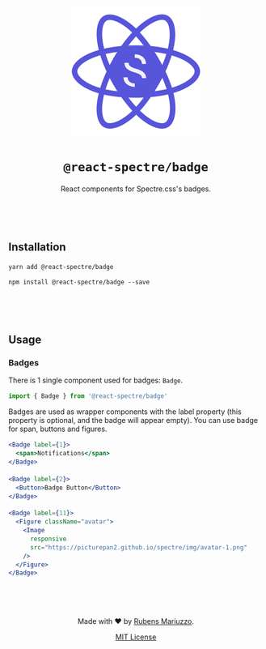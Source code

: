 <div align=center>
<img src="assets/react-spectre-logo.png" width="256" height="256">

# `@react-spectre/badge`
React components for Spectre.css's badges.

<br><br><br>
</div>

## Installation

```shell
yarn add @react-spectre/badge
```

```shell
npm install @react-spectre/badge --save
```

<br><br><br>

## Usage
### Badges

There is 1 single component used for badges: `Badge`.

```js
import { Badge } from '@react-spectre/badge'
```

Badges are used as wrapper components with the label property (this property is optional, and the badge will appear empty). You can use badge for span, buttons and figures.

```jsx
<Badge label={1}>
  <span>Notifications</span>
</Badge>
    
<Badge label={2}>
  <Button>Badge Button</Button>
</Badge>
  
<Badge label={11}>
  <Figure className="avatar">
    <Image
      responsive
      src="https://picturepan2.github.io/spectre/img/avatar-1.png"
    />
  </Figure>
</Badge>
```


<div align=center>
<br><br><br>

Made with :heart: by [Rubens Mariuzzo](https://github.com/rmariuzzo).

[MIT License](LICENSE)

</div>
